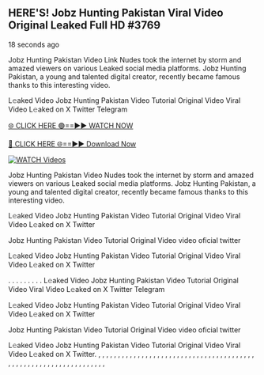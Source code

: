 ## HERE'S! Jobz Hunting Pakistan Viral Video Original Leaked Full HD #3769

18 seconds ago

Jobz Hunting Pakistan Video Link Nudes took the internet by storm and amazed viewers on various Leaked social media platforms. Jobz Hunting Pakistan, a young and talented digital creator, recently became famous thanks to this interesting video.

L𝚎aked Video Jobz Hunting Pakistan Video Tutorial Original Video Viral Video L𝚎aked on X Twitter Telegram

[🌐 CLICK HERE 🟢==►► WATCH NOW](https://dekho-ki-hoy-07-2k25.blogspot.com/2025/01/viral-on.html)

[🔴 CLICK HERE 🌐==►► Download Now](https://dekho-ki-hoy-07-2k25.blogspot.com/2025/01/viral-on.html)

[![WATCH Videos](https://i.imgur.com/dJHk4Zq.gif)](https://dekho-ki-hoy-07-2k25.blogspot.com/2025/01/viral-on.html)

Jobz Hunting Pakistan Video Nudes took the internet by storm and amazed viewers on various Leaked social media platforms. Jobz Hunting Pakistan, a young and talented digital creator, recently became famous thanks to this interesting video.

L𝚎aked Video Jobz Hunting Pakistan Video Tutorial Original Video Viral Video L𝚎aked on X Twitter

Jobz Hunting Pakistan Video Tutorial Original Video video oficial twitter

L𝚎aked Video Jobz Hunting Pakistan Video Tutorial Original Video Viral Video L𝚎aked on X Twitter

. . . . . . . . . L𝚎aked Video Jobz Hunting Pakistan Video Tutorial Original Video Viral Video L𝚎aked on X Twitter Telegram

L𝚎aked Video Jobz Hunting Pakistan Video Tutorial Original Video Viral Video L𝚎aked on X Twitter

Jobz Hunting Pakistan Video Tutorial Original Video video oficial twitter

L𝚎aked Video Jobz Hunting Pakistan Video Tutorial Original Video Viral Video L𝚎aked on X Twitter.
,
,
,
,
,
,
,
,
,
,
,
,
,
,
,
,
,
,
,
,
,
,
,
,
,
,
,
,
,
,
,
,
,
,
,
,
,
,
,
,
,
,
,
,
,
,
,
,
,
,
,
,
,
,
,
,
,
,
,
,
,
,
,
,
,
